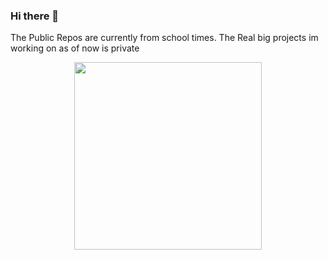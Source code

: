 ###                                                                      Hi there 👋
The Public Repos are currently from school times. The Real big projects im working on as of now is private

<div id="header" align="center">
  <img src="https://media.giphy.com/media/4KzpjLvJjJknJ5Xuak/giphy.gif" width="300" />
</div>
